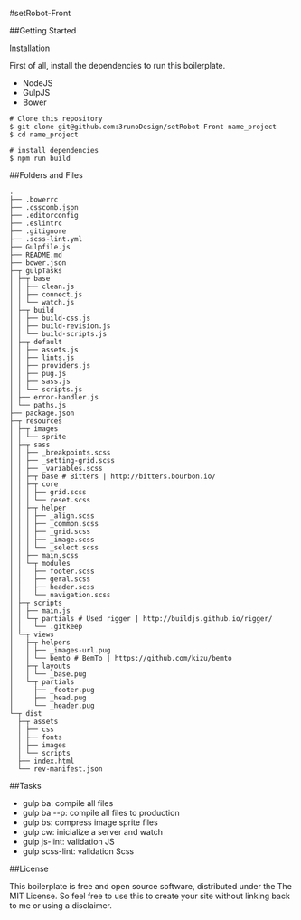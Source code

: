 #setRobot-Front

##Getting Started

Installation

First of all, install the dependencies to run this boilerplate.

- NodeJS
- GulpJS
- Bower

```shell
# Clone this repository
$ git clone git@github.com:3runoDesign/setRobot-Front name_project
$ cd name_project

# install dependencies
$ npm run build
```

##Folders and Files

```shell
.
├── .bowerrc
├── .csscomb.json
├── .editorconfig
├── .eslintrc
├── .gitignore
├── .scss-lint.yml
├── Gulpfile.js
├── README.md
├── bower.json
├─┬ gulpTasks
│ ├─┬ base
│ │ ├── clean.js
│ │ ├── connect.js
│ │ └── watch.js
│ ├─┬ build
│ │ ├── build-css.js
│ │ ├── build-revision.js
│ │ └── build-scripts.js
│ ├─┬ default
│ │ ├── assets.js
│ │ ├── lints.js
│ │ ├── providers.js
│ │ ├── pug.js
│ │ ├── sass.js
│ │ └── scripts.js
│ ├── error-handler.js
│ └── paths.js
├── package.json
├─┬ resources
│ ├─┬ images
│ │ └── sprite
│ ├─┬ sass
│ │ ├── _breakpoints.scss
│ │ ├── _setting-grid.scss
│ │ ├── _variables.scss
│ │ ├─┬ base # Bitters | http://bitters.bourbon.io/
│ │ ├─┬ core
│ │ │ ├── grid.scss
│ │ │ └── reset.scss
│ │ ├─┬ helper
│ │ │ ├── _align.scss
│ │ │ ├── _common.scss
│ │ │ ├── _grid.scss
│ │ │ ├── _image.scss
│ │ │ └── _select.scss
│ │ ├── main.scss
│ │ └─┬ modules
│ │   ├── footer.scss
│ │   ├── geral.scss
│ │   ├── header.scss
│ │   └── navigation.scss
│ ├─┬ scripts
│ │ ├── main.js
│ │ └─┬ partials # Used rigger | http://buildjs.github.io/rigger/
│ │   └── .gitkeep
│ └─┬ views
│   ├─┬ helpers
│   │ ├── _images-url.pug
│   │ └── bemto # BemTo | https://github.com/kizu/bemto
│   ├─┬ layouts
│   │ └── _base.pug
│   └─┬ partials
│     ├── _footer.pug
│     ├── _head.pug
│     └── _header.pug
└─┬ dist
  ├─┬ assets
  │ ├── css
  │ ├── fonts
  │ ├── images
  │ └── scripts
  ├── index.html
  └── rev-manifest.json
```

##Tasks
- gulp ba: compile all files
- gulp ba --p: compile all files to production
- gulp bs: compress image sprite files
- gulp cw: inicialize a server and watch
- gulp js-lint: validation JS
- gulp scss-lint: validation Scss

##License

This boilerplate is free and open source software, distributed under the The MIT License. So feel free to use this to create your site without linking back to me or using a disclaimer.
